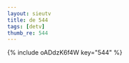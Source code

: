 ```yaml
--- 
layout: sieutv
title: de 544
tags: [detv]
thumb_re: 544
---
```

{% include oADdzK6f4W key="544" %} 
